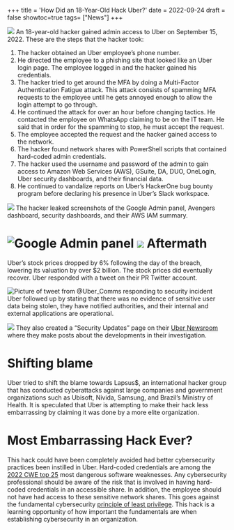 +++
title = 'How Did an 18-Year-Old Hack Uber?'
date = 2022-09-24
draft = false
showtoc=true
tags= ["News"]
+++

![](https://cdn-images-1.medium.com/max/800/0*p8HCs81YRFvhgaR3.jpg)
An 18-year-old hacker gained admin access to Uber on September 15, 2022. These are the steps that the hacker took:

1. The hacker obtained an Uber employee’s phone number.
2. He directed the employee to a phishing site that looked like an Uber login page. The employee logged in and the hacker gained his credentials.
3. The hacker tried to get around the MFA by doing a Multi-Factor Authentication Fatigue attack. This attack consists of spamming MFA requests to the employee until he gets annoyed enough to allow the login attempt to go through.
4. He continued the attack for over an hour before changing tactics. He contacted the employee on WhatsApp claiming to be on the IT team. He said that in order for the spamming to stop, he must accept the request.
5. The employee accepted the request and the hacker gained access to the network.
6. The hacker found network shares with PowerShell scripts that contained hard-coded admin credentials.
7. The hacker used the username and password of the admin to gain access to Amazon Web Services (AWS), GSuite, DA, DUO, OneLogin, Uber security dashboards, and their financial data.
8. He continued to vandalize reports on Uber’s HackerOne bug bounty program before declaring his presence in Uber’s Slack workspace.

![](https://cdn-images-1.medium.com/max/800/0*d0qrDND0kRrSzFmQ)
The hacker leaked screenshots of the Google Admin panel, Avengers dashboard, security dashboards, and their AWS IAM summary.

![Google Admin panel](https://cdn-images-1.medium.com/max/800/1*Nwaj3JZDBIbVPP9y2y9aYQ.png)
![](https://cdn-images-1.medium.com/max/800/0*aBZc_OpaYL5iYHKQ.jpg)
Aftermath
=========

Uber’s stock prices dropped by 6% following the day of the breach, lowering its valuation by over $2 billion. The stock prices did eventually recover. Uber responded with a tweet on their PR Twitter account.

![Picture of tweet from @Uber_Comms responding to security incident](https://cdn-images-1.medium.com/max/800/1*16105fZhVW_EBRmOWDI_hg.png)
Uber followed up by stating that there was no evidence of sensitive user data being stolen, they have notified authorities, and their internal and external applications are operational.

![](https://cdn-images-1.medium.com/max/800/1*oeZ-TBZHlybgDJMZbpdCUg.png)
They also created a “Security Updates” page on their [Uber Newsroom](https://www.uber.com/newsroom/security-update) where they make posts about the developments in their investigation.

Shifting blame
==============

Uber tried to shift the blame towards Lapsus$, an international hacker group that has conducted cyberattacks against large companies and government organizations such as Ubisoft, Nivida, Samsung, and Brazil’s Ministry of Health. It is speculated that Uber is attempting to make their hack less embarrassing by claiming it was done by a more elite organization.

Most Embarrassing Hack Ever?
============================

This hack could have been completely avoided had better cybersecurity practices been instilled in Uber. Hard-coded credentials are among the [2022 CWE top 25](https://cwe.mitre.org/top25/archive/2022/2022_cwe_top25.html#cwe_top_25) most dangerous software weaknesses. Any cybersecurity professional should be aware of the risk that is involved in having hard-coded credentials in an accessible share. In addition, the employee should not have had access to these sensitive network shares. This goes against the fundamental cybersecurity [principle of least privilege](https://www.cisa.gov/uscert/bsi/articles/knowledge/principles/least-privilege). This hack is a learning opportunity of how important the fundamentals are when establishing cybersecurity in an organization.